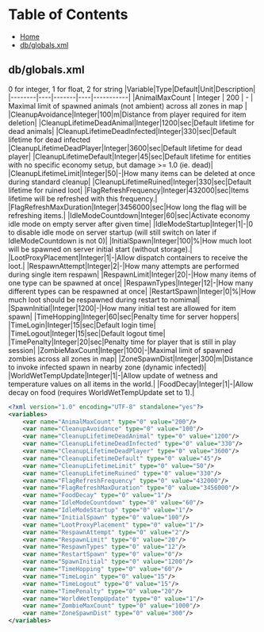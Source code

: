 # Table of Contents

 - [Home](https://github.com/Brandon10x15/DayZ-Modding/blob/main/README.md)
 - [db/globals.xml](https://github.com/Brandon10x15/DayZ-Modding/blob/main/globals.xml.md)

## db/globals.xml
0 for integer, 1 for float, 2 for string
|Variable|Type|Default|Unit|Description|
|--------|----|-------|----|-----------|
|AnimalMaxCount | Integer | 200 | - | Maximal limit of spawned animals (not ambient) across all zones in map |
|CleanupAvoidance|Integer|100|m|Distance from player required for item deletion|
|CleanupLifetimeDeadAnimal|Integer|1200|sec|Default lifetime for dead animals|
|CleanupLifetimeDeadInfected|Integer|330|sec|Default lifetime for dead infected
|CleanupLifetimeDeadPlayer|Integer|3600|sec|Default lifetime for dead player|
|CleanupLifetimeDefault|Integer|45|sec|Default lifetime for entities with no specific economy setup, but damage >= 1.0 (ie. dead)|
|CleanupLifetimeLimit|Integer|50|-|How many items can be deleted at once during standard cleanup|
|CleanupLifetimeRuined|Integer|330|sec|Default lifetime for ruined loot|
|FlagRefreshFrequency|Integer|432000|sec|Items lifetime will be refreshed with this frequency.|
|FlagRefreshMaxDuration|Integer|3456000|sec|How long the flag will be refreshing items.|
|IdleModeCountdown|Integer|60|sec|Activate economy idle mode on empty server after given time|
|IdleModeStartup|Integer|1|-|0 to disable idle mode on server startup (will still switch on later if IdleModeCountdown is not 0)|
|InitialSpawn|Integer|100|%|How much loot will be spawned on server initial start (without storage).|
|LootProxyPlacement|Integer|1|-|Allow dispatch containers to receive the loot.|
|RespawnAttempt|Integer|2|-|How many attempts are performed during single item respawn|
|RespawnLimit|Integer|20|-|How many items of one type can be spawned at once|
|RespawnTypes|Integer|12|-|How many different types can be respawned at once|
|RestartSpawn|Integer|0|%|How much loot should be respawned during restart to nomimal|
|SpawnInitial|Integer|1200|-|How many initial test are allowed for item spawn|
|TimeHopping|Integer|60|sec|Penalty time for server hoppers|
|TimeLogin|Integer|15|sec|Default login time|
|TimeLogout|Integer|15|sec|Default logout time|
|TimePenalty|Integer|20|sec|Penalty time for player that is still in play session|
|ZombieMaxCount|Integer|1000|-|Maximal limit of spawned zombies across all zones in map|
|ZoneSpawnDist|Integer|300|m|Distance to invoke infected spawn in nearby zone (dynamic infected)|
|WorldWetTempUpdate|Integer|1|-|Allow update of wetness and temperature values on all items in the world.|
|FoodDecay|Integer|1|-|Allow decay on food (requires WorldWetTempUpdate set to 1).|

```xml
<?xml version="1.0" encoding="UTF-8" standalone="yes"?>
<variables>
    <var name="AnimalMaxCount" type="0" value="200"/>
    <var name="CleanupAvoidance" type="0" value="100"/>
    <var name="CleanupLifetimeDeadAnimal" type="0" value="1200"/>
    <var name="CleanupLifetimeDeadInfected" type="0" value="330"/>
    <var name="CleanupLifetimeDeadPlayer" type="0" value="3600"/>
    <var name="CleanupLifetimeDefault" type="0" value="45"/>
    <var name="CleanupLifetimeLimit" type="0" value="50"/>
    <var name="CleanupLifetimeRuined" type="0" value="330"/>
    <var name="FlagRefreshFrequency" type="0" value="432000"/>
    <var name="FlagRefreshMaxDuration" type="0" value="3456000"/>
    <var name="FoodDecay" type="0" value="1"/>
    <var name="IdleModeCountdown" type="0" value="60"/>
    <var name="IdleModeStartup" type="0" value="1"/>
    <var name="InitialSpawn" type="0" value="100"/>
    <var name="LootProxyPlacement" type="0" value="1"/>
    <var name="RespawnAttempt" type="0" value="2"/>
    <var name="RespawnLimit" type="0" value="20"/>
    <var name="RespawnTypes" type="0" value="12"/>
    <var name="RestartSpawn" type="0" value="0"/>
    <var name="SpawnInitial" type="0" value="1200"/>
    <var name="TimeHopping" type="0" value="60"/>
    <var name="TimeLogin" type="0" value="15"/>
    <var name="TimeLogout" type="0" value="15"/>
    <var name="TimePenalty" type="0" value="20"/>
    <var name="WorldWetTempUpdate" type="0" value="1"/>
    <var name="ZombieMaxCount" type="0" value="1000"/>
    <var name="ZoneSpawnDist" type="0" value="300"/>
</variables>
```